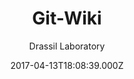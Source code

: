 ---
title: Git-Wiki
github: https://github.com/drassil/git-wiki
demo: https://drassil.github.io/git-wiki
author: Drassil Laboratory
ssg:
  - Jekyll
cms:
  - No Cms
date: 2017-04-13T18:08:39.000Z
description: >-
  A revolutionary full-featured wiki for github pages and jekyll. You don't need
  to compile it!
stale: false
draft: true
---